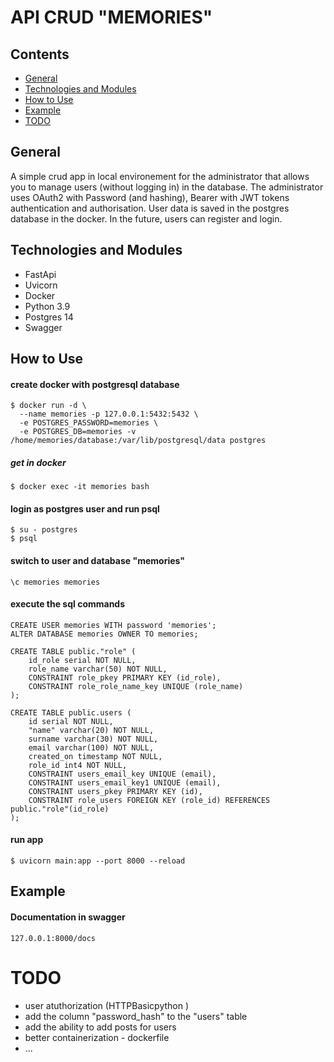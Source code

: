# API CRUD "MEMORIES"

## Contents

* [ General ](#general)
* [ Technologies and Modules ](#tech)
* [ How to Use ](#howTo)
* [ Example ](#example)
* [ TODO ](#todo)

<a name="general"></a>
## General

A simple crud app in local environement for the administrator that allows you to manage users (without logging in) in the database. 
The administrator uses OAuth2 with Password (and hashing), Bearer with JWT tokens  authentication and authorisation.
User data is saved in the postgres database in the docker.
In the future, users can register and login. 


<a name="tech"></a>
## Technologies and Modules

- FastApi
- Uvicorn
- Docker
- Python 3.9
- Postgres 14
- Swagger


<a name="howTo"></a>
## How to Use

#### create docker with postgresql database
```shell
$ docker run -d \
  --name memories -p 127.0.0.1:5432:5432 \
  -e POSTGRES_PASSWORD=memories \
  -e POSTGRES_DB=memories -v /home/memories/database:/var/lib/postgresql/data postgres
```

##### get in docker
```shell
$ docker exec -it memories bash
```

#### login as postgres user and run psql
```shell
$ su - postgres
$ psql
```

#### switch to user and database "memories"
```shell
\c memories memories
```

#### execute the sql commands
```shell
CREATE USER memories WITH password 'memories';
ALTER DATABASE memories OWNER TO memories;
```


```shell
CREATE TABLE public."role" (
	id_role serial NOT NULL,
	role_name varchar(50) NOT NULL,
	CONSTRAINT role_pkey PRIMARY KEY (id_role),
	CONSTRAINT role_role_name_key UNIQUE (role_name)
);
```

```shell
CREATE TABLE public.users (
	id serial NOT NULL,
	"name" varchar(20) NOT NULL,
	surname varchar(30) NOT NULL,
	email varchar(100) NOT NULL,
	created_on timestamp NOT NULL,
	role_id int4 NOT NULL,
	CONSTRAINT users_email_key UNIQUE (email),
	CONSTRAINT users_email_key1 UNIQUE (email),
	CONSTRAINT users_pkey PRIMARY KEY (id),
	CONSTRAINT role_users FOREIGN KEY (role_id) REFERENCES public."role"(id_role)
);
```

#### run app
```shell
$ uvicorn main:app --port 8000 --reload
```


<a name="example"></a>
## Example

#### Documentation in swagger
```
127.0.0.1:8000/docs
```

<a name="todo"></a>
# TODO

- user atuthorization (HTTPBasicpython )
- add the column "password_hash" to the "users" table
- add the ability to add posts for users
- better containerization - dockerfile
- ...
